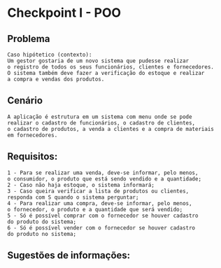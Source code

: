# Checkpoint I - POO

## Problema
	Caso hipótetico (contexto):
	Um gestor gostaria de um novo sistema que pudesse realizar 
	o registro de todos os seus funcionários, clientes e fornecedores. 
	O sistema também deve fazer a verificação do estoque e realizar 
	a compra e vendas dos produtos.

## Cenário
	A aplicação é estrutura em um sistema com menu onde se pode 
	realizar o cadastro de funcionários, o cadastro de clientes, 
	o cadastro de produtos, a venda a clientes e a compra de materiais 
	em fornecedores.

## Requisitos:
	1 - Para se realizar uma venda, deve-se informar, pelo menos, 
	o consumidor, o produto que está sendo vendido e a quantidade;
	2 - Caso não haja estoque, o sistema informará;
	3 - Caso queira verificar a lista de produtos ou clientes, 
	responda com S quando o sistema perguntar;
	4 - Para realizar uma compra, deve-se informar, pelo menos, 
	o fornecedor, o produto e a quantidade que será vendido;
	5 - Só é possível comprar com o fornecedor se houver cadastro 
	do produto do sistema;
	6 - Só é possível vender com o fornecedor se houver cadastro 
	do produto no sistema;

## Sugestões de informações:
	


